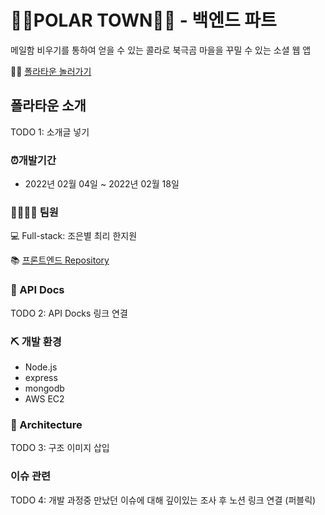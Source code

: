 # 🐻‍❄️POLAR TOWN🐻‍❄️ - 백엔드 파트

메일함 비우기를 통하여 얻을 수 있는 콜라로 북극곰 마을을 꾸밀 수 있는 소셜 웹 앱

🐻‍❄️ [폴라타운 놀러가기](https://polartowns.com/)

## 폴라타운 소개  

TODO 1: 소개글 넣기

### ⏰개발기간
- 2022년 02월 04일 ~ 2022년 02월 18일

### 👨‍👨‍👧‍👧 팀원

💻 Full-stack: 조은별 최리 한지원

📚 [프론트엔드 Repository](https://github.com/polar-town/polar-town-frontend)
    
### 📕 API Docs
TODO 2: API Docks 링크 연결

### ⛏ 개발 환경
- Node.js
- express
- mongodb
- AWS EC2


### 🧱 Architecture ###
TODO 3: 구조 이미지 삽입

### 이슈 관련
TODO 4: 개발 과정중 만났던 이슈에 대해 깊이있는 조사 후 노션 링크 연결 (퍼블릭)
